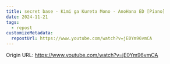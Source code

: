 ```yaml
---
title: secret base - Kimi ga Kureta Mono - AnoHana ED [Piano]
date: 2024-11-21
tags:
  - repost
customizeMetadata:
  repostUrl: https://www.youtube.com/watch?v=jE0Ym96vmCA
---
```



Origin URL: https://www.youtube.com/watch?v=jE0Ym96vmCA
